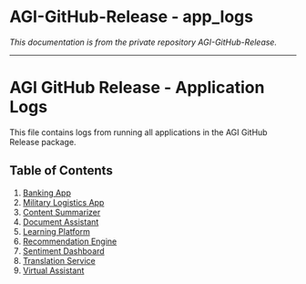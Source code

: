 # AGI-GitHub-Release - app_logs

*This documentation is from the private repository AGI-GitHub-Release.*

---

# AGI GitHub Release - Application Logs

This file contains logs from running all applications in the AGI GitHub Release package.

## Table of Contents
1. [Banking App](#banking-app)
2. [Military Logistics App](#military-logistics-app)
3. [Content Summarizer](#content-summarizer)
4. [Document Assistant](#document-assistant)
5. [Learning Platform](#learning-platform)
6. [Recommendation Engine](#recommendation-engine)
7. [Sentiment Dashboard](#sentiment-dashboard)
8. [Translation Service](#translation-service)
9. [Virtual Assistant](#virtual-assistant)
